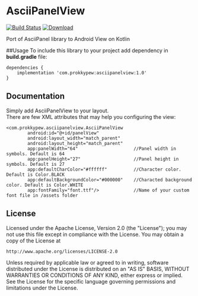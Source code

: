 # AsciiPanelView
[![Build Status](https://travis-ci.org/Prokky/AsciiPanelView.svg?branch=master)](https://travis-ci.org/Prokky/AsciiPanelView)
[ ![Download](https://api.bintray.com/packages/prokky/maven/asciipanelview/images/download.svg) ](https://bintray.com/prokky/maven/asciipanelview/_latestVersion)

Port of AsciiPanel library to Android View on Kotlin


##Usage
To include this library to your project add dependency in **build.gradle** file:
```
dependencies {
    implementation 'com.prokkypew:asciipanelview:1.0'
}
```
## Documentation
Simply add AsciiPanelView to your layout.  
There are few XML attributes that may help you configuring the view:
```
<com.prokkypew.asciipanelview.AsciiPanelView
        android:id="@+id/panelView"
        android:layout_width="match_parent"
        android:layout_height="match_parent"
        app:panelWidth="64"                     //Panel width in symbols. Default is 64
        app:panelHeight="27"                    //Panel height in symbols. Default is 27
        app:defaultCharColor="#ffffff"          //Character color. Default is Color.BLACK
        app:defaultBackgroundColor="#000000"    //Characted background color. Default is Color.WHITE
        app:fontFamily="font.ttf"/>             //Name of your custom font file in /assets folder
```

## License

Licensed under the Apache License, Version 2.0 (the "License");
you may not use this file except in compliance with the License.
You may obtain a copy of the License at

    http://www.apache.org/licenses/LICENSE-2.0

Unless required by applicable law or agreed to in writing, software
distributed under the License is distributed on an "AS IS" BASIS,
WITHOUT WARRANTIES OR CONDITIONS OF ANY KIND, either express or implied.
See the License for the specific language governing permissions and
limitations under the License.